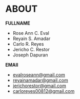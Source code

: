 # ABOUT

**FULLNAME**
 - Rose Ann C. Eval
- Reyain S. Amadar
- Carlo R. Reyes
- Jericho C. Restor
- Joseph Dapuran

**EMAIl**
 - evalroseann@gmail.com
 - reyainamadar@gmail.com
 - jerichorestor@gmail.com
- carloreyes00812@gmail.com
